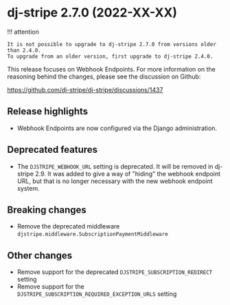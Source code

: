 # dj-stripe 2.7.0 (2022-XX-XX)

!!! attention

    It is not possible to upgrade to dj-stripe 2.7.0 from versions older than 2.4.0.
    To upgrade from an older version, first upgrade to dj-stripe 2.4.0.

This release focuses on Webhook Endpoints. For more information on the reasoning behind
the changes, please see the discussion on Github:

<https://github.com/dj-stripe/dj-stripe/discussions/1437>

## Release highlights

-   Webhook Endpoints are now configured via the Django administration.

## Deprecated features

-   The `DJSTRIPE_WEBHOOK_URL` setting is deprecated. It will be removed in dj-stripe
    2.9. It was added to give a way of "hiding" the webhook endpoint URL, but that is no
    longer necessary with the new webhook endpoint system.

## Breaking changes

-   Remove the deprecated middleware `djstripe.middleware.SubscriptionPaymentMiddleware`

## Other changes

-   Remove support for the deprecated `DJSTRIPE_SUBSCRIPTION_REDIRECT` setting
-   Remove support for the `DJSTRIPE_SUBSCRIPTION_REQUIRED_EXCEPTION_URLS` setting
